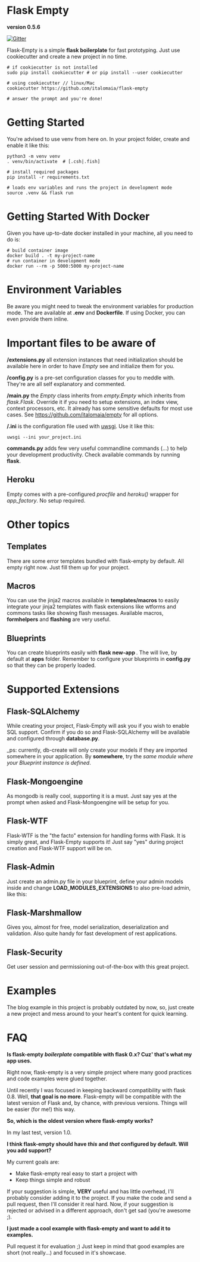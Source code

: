 Flask Empty
===========

**version 0.5.6**

[![Gitter](https://badges.gitter.im/Join%20Chat.svg)](https://gitter.im/italomaia/flask-empty?utm_source=badge&utm_medium=badge&utm_campaign=pr-badge&utm_content=badge)

Flask-Empty is a simple **flask boilerplate** for fast prototyping. Just
use cookiecutter and create a new project in no time.

```shell
# if cookiecutter is not installed
sudo pip install cookiecutter # or pip install --user cookiecutter

# using cookiecutter // linux/Mac
cookiecutter https://github.com/italomaia/flask-empty

# answer the prompt and you're done!
```

Getting Started
===============

You're advised to use venv from here on. In your project folder,
create and enable it like this:

```shell
python3 -m venv venv
. venv/bin/activate  # [.csh|.fish]

# install required packages
pip install -r requirements.txt

# loads env variables and runs the project in development mode
source .venv && flask run
```

Getting Started With Docker
===========================

Given you have up-to-date docker installed in your machine,
all you need to do is:

```shell
# build container image
docker build . -t my-project-name
# run container in development mode
docker run --rm -p 5000:5000 my-project-name
```

Environment Variables
=====================

Be aware you might need to tweak the environment variables for production
mode. The are available at **.env** and **Dockerfile**. If using Docker,
you can even provide them inline.

Important files to be aware of
==============================

**<project>/extensions.py** all extension instances that need initialization should be available
here in order to have _Empty_ see and initialize them for you.

**<project>/config.py** is a pre-set configuration classes for you to meddle with. They're are all self explanatory
and commented.

**<project>/main.py** the _Empty_ class inherits from _empty.Empty_ which inherits from _flask.Flask_. Override it if you need to setup extensions, an index view, context processors, etc. It already has some sensitive defaults for most use cases. See https://github.com/italomaia/empty for all options.

**<project>/<project>.ini** is the configuration file used with
[uwsgi](https://github.com/unbit/uwsgi). Use it like this:

```
uwsgi --ini your_project.ini
```

**commands.py** adds few very useful commandline commands (...) to help your development productivity. Check available commands by running **flask**.

## Heroku

Empty comes with a pre-configured _procfile_ and _heroku()_ wrapper for _app_factory_. No setup required.

Other topics
============

## Templates

There are some error templates bundled with flask-empty by default. All empty right now. Just fill them up for your project.

## Macros

You can use the jinja2 macros available in **templates/macros** to easily integrate your jinja2 templates with
flask extensions like wtforms and commons tasks like showing flash messages. Available macros, **formhelpers** and **flashing** are very useful.

## Blueprints

You can create blueprints easily with **flask new-app <name>**. The will live, by default
at **apps** folder. Remember to configure your blueprints in **config.py** so that they
can be properly loaded.

# Supported Extensions

## Flask-SQLAlchemy

While creating your project, Flask-Empty will ask you if you wish to enable SQL support. Confirm if you do so
and Flask-SQLAlchemy will be available and configured through **database.py**.

_ps: currently, db-create will only create your models if they are imported somewhere in your application.
By **somewhere**, try the *same module where your Blueprint instance is defined*.

## Flask-Mongoengine

As mongodb is really cool, supporting it is a must. Just say yes at the prompt when asked
and Flask-Mongoengine will be setup for you.

## Flask-WTF

Flask-WTF is the "the facto" extension for handling forms with Flask. It is simply great, and Flask-Empty
supports it! Just say "yes" during project creation and Flask-WTF support will be on.

## Flask-Admin

Just create an admin.py file in your blueprint, define your admin models inside and change
**LOAD_MODULES_EXTENSIONS** to also pre-load admin, like this:

## Flask-Marshmallow

Gives you, almost for free, model serialization, deserialization and validation. Also
quite handy for fast development of rest applications.

## Flask-Security

Get user session and permissioning out-of-the-box with this great project.

Examples
========

The blog example in this project is probably outdated by now, so, just create a new project
and mess around to your heart's content for quick learning.

FAQ
===
**Is flask-empty _boilerplate_ compatible with flask 0.x? Cuz' that's what my app uses.**

Right now, flask-empty is a very simple project where many good practices and code examples were glued together.

Until recently I was focused in keeping backward compatibility with flask 0.8. Well, **that goal is no more**.
Flask-empty will be compatible with the latest version of Flask and, by chance, with previous versions.
Things will be easier (for me!) this way.

**So, which is the oldest version where flask-empty works?**

In my last test, version 1.0.

**I think flask-empty should have _this_ and _that_ configured by default. Will you add support?**

My current goals are:

* Make flask-empty real easy to start a project with
* Keep things simple and robust

If your suggestion is simple, **VERY** useful and has little overhead, I'll probably consider adding it to the project.
If you make the code and send a pull request, then I'll consider it real hard. Now, if your suggestion is rejected or advised in a different approach, don't get sad (you're awesome ;).

**I just made a cool example with flask-empty and want to add it to examples.**

Pull request it for evaluation ;)
Just keep in mind that good examples are short (not really...) and focused in it's showcase.
